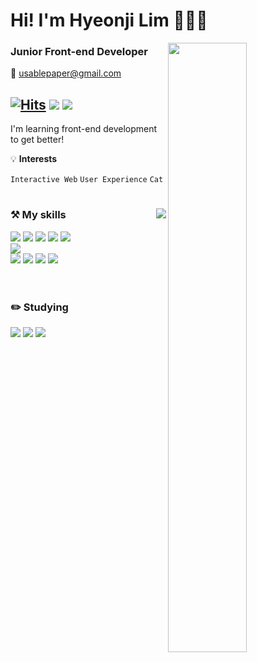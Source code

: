 <div align="left">

  <h1>Hi! I'm Hyeonji Lim 🕵🏻‍♀️</h1>

  <img align="right" width="50%" src="https://github-readme-stats.vercel.app/api?username=usablepaper&show_icons=true&&theme=dracula&hide="/> 



  ### Junior Front-end Developer
  
  💌 usablepaper@gmail.com
 
[![Hits](https://hits.seeyoufarm.com/api/count/incr/badge.svg?url=https%3A%2F%2Fgithub.com%2Fusablepaper&count_bg=%23000000&title_bg=%23000000&icon=github.svg&icon_color=%23E7E7E7&title=GitHub&edge_flat=true)](https://hits.seeyoufarm.com)
<a href="https://github.com/usablepaper"><img src="https://img.shields.io/badge/GitHub-181717?style=flat-square&logo=github&logoColor=white"/></a>
<a href="https://instagram.com/usablepaper"><img src="https://img.shields.io/badge/Instagram-E4405F?style=flat-square&logo=instagram&logoColor=white"/></a> 
 ---
 
I'm learning front-end development to get better!

 💡 **Interests** 
 
 ```Interactive Web``` ```User Experience``` ```Cat```

</div>
  
#
 
 <img align="right" src="https://github-readme-stats.vercel.app/api/top-langs/?username=usablepaper&theme=dracula&exclude_repo=Computer-Science-Engineering&layout=compact&langs_count=10"/>


<div>

### ⚒  My skills
<img src="https://img.shields.io/badge/HTML5-E34F26?style=flat-square&logo=HTML5&logoColor=white"/>
<img src="https://img.shields.io/badge/CSS3-1572B6?style=flat-square&logo=CSS3&logoColor=white"/>
<img src="https://img.shields.io/badge/Sass-CC6699?style=flat-square&logo=Sass&logoColor=white"/>
<img src="https://img.shields.io/badge/JavaScript-F7DF1E?style=flat-square&logo=javascript&logoColor=white"/>
<img src="https://img.shields.io/badge/React-61DAFB?style=flat-square&logo=react&logoColor=white"/>


<br>
<img src="https://img.shields.io/badge/VisualStudioCode-007ACC?style=flat-square&logo=visualstudiocode&logoColor=white"/>

<br>

<img src="https://img.shields.io/badge/Git-F05032?style=flat-square&logo=Git&logoColor=white"/>
<img src="https://img.shields.io/badge/Figma-F24E1E?style=flat-square&logo=figma&logoColor=white"/>
<img src="https://img.shields.io/badge/Notion-000000?style=flat-square&logo=notion&logoColor=white"/>
<img src="https://img.shields.io/badge/GitHub-181717?style=flat-square&logo=github&logoColor=white"/>

<br>
<br>
  
#

### ✏️  Studying
<img src="https://img.shields.io/badge/Vue.js-4FC08D?style=flat-square&logo=Vue.js&logoColor=white"/>
<img src="https://img.shields.io/badge/WordPress-21759B?style=flat-square&logo=WordPress&logoColor=white"/>
<img src="https://img.shields.io/badge/PHP-777BB4?style=flat-square&logo=PHP&logoColor=white"/>

</div>
